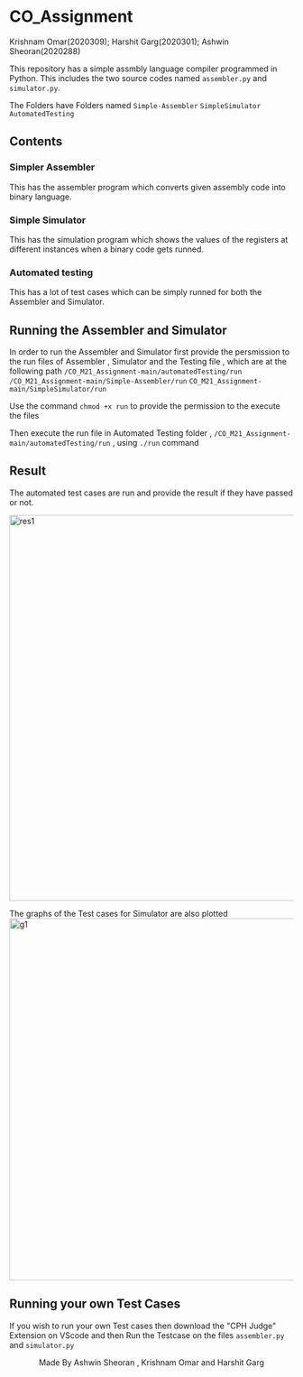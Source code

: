 # CO_Assignment
Krishnam Omar(2020309); Harshit Garg(2020301); Ashwin Sheoran(2020288)

This repository has a simple assmbly language compiler programmed in Python. 
This includes the two source codes named `assembler.py` and `simulator.py`.

The Folders have Folders named `Simple-Assembler` `SimpleSimulator` `AutomatedTesting`

## Contents

### Simpler Assembler
This has the assembler program which converts given assembly code into binary language.

### Simple Simulator
This has the simulation program which shows the values of the registers at different instances when a binary code gets runned.

### Automated testing
This has a lot of test cases which can be simply runned for both the Assembler and Simulator. 

## Running the Assembler and Simulator
In order to run the Assembler and Simulator first provide the persmission to the run files of Assembler , Simulator and the Testing file , which are at the following path
`/CO_M21_Assignment-main/automatedTesting/run`
`/CO_M21_Assignment-main/Simple-Assembler/run`
`CO_M21_Assignment-main/SimpleSimulator/run`

Use the command  `chmod +x run` to provide the permission to the execute the files

Then execute the run file in Automated Testing folder , `/CO_M21_Assignment-main/automatedTesting/run` , using `./run` command

## Result 
The automated test cases are run and provide the result if they have passed or not.


<img width="684" alt="res1" src="https://user-images.githubusercontent.com/88393756/149878052-4030b288-b724-49a5-9bde-62cacfd547d9.png">


The graphs of the Test cases for Simulator are also plotted
<img width="642" alt="g1" src="https://user-images.githubusercontent.com/88393756/149878120-2807a2a4-2720-4843-81b4-52c2cf80b0c3.png">

## Running your own Test Cases
If you wish to run your own Test cases then download the "CPH Judge" Extension on VScode and then Run the Testcase on the files 
`assembler.py` and `simulator.py`

<p align="center">
  Made By Ashwin Sheoran , Krishnam Omar and Harshit Garg
